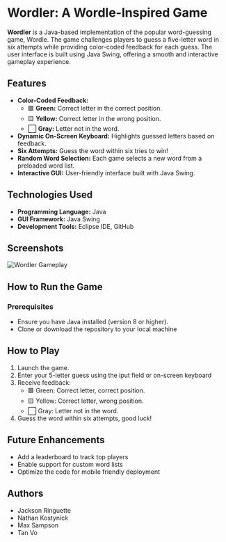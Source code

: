 # Wordler: A Wordle-Inspired Game
**Wordler** is a Java-based implementation of the popular word-guessing game, Wordle. The game challenges players to guess a five-letter word in six attempts while providing color-coded feedback for each guess. The user interface is built using Java Swing, offering a smooth and interactive gameplay experience.

## Features
- **Color-Coded Feedback:**
  - 🟩 **Green:** Correct letter in the correct position.
  - 🟨 **Yellow:** Correct letter in the wrong position.
  - ⬜ **Gray:** Letter not in the word.
- **Dynamic On-Screen Keyboard:** Highlights guessed letters based on feedback.
- **Six Attempts:** Guess the word within six tries to win!
- **Random Word Selection:** Each game selects a new word from a preloaded word list.
- **Interactive GUI:** User-friendly interface built with Java Swing.

## Technologies Used
- **Programming Language:** Java
- **GUI Framework:** Java Swing
- **Development Tools:** Eclipse IDE, GitHub

## Screenshots
![Wordler Gameplay]()

## How to Run the Game

### Prerequisites
- Ensure you have Java installed (version 8 or higher).
- Clone or download the repository to your local machine

## How to Play
1. Launch the game.
2. Enter your 5-letter guess using the iput field or on-screen keyboard
3. Receive feedback:
   - 🟩 Green: Correct letter, correct position.
   - 🟨 Yellow: Correct letter, wrong position.
   - ⬜ Gray: Letter not in the word.
4. Guess the word within six attempts, good luck!

## Future Enhancements
- Add a leaderboard to track top players
- Enable support for custom word lists
- Optimize the code for mobile friendly deployment

## Authors
- Jackson Ringuette
- Nathan Kostynick
- Max Sampson
- Tan Vo
